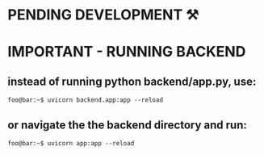 # PENDING DEVELOPMENT ⚒️

# IMPORTANT - RUNNING BACKEND
## instead of running python backend/app.py, use:
```console
foo@bar:~$ uvicorn backend.app:app --reload
```
## or navigate the the backend directory and run:
```console
foo@bar:~$ uvicorn app:app --reload
```

